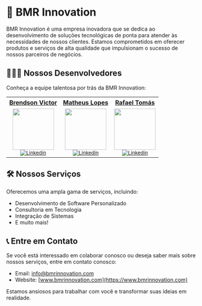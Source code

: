 # 🏢 BMR Innovation

BMR Innovation é uma empresa inovadora que se dedica ao desenvolvimento de soluções tecnológicas de ponta para atender às necessidades de nossos clientes. Estamos comprometidos em oferecer produtos e serviços de alta qualidade que impulsionam o sucesso de nossos parceiros de negócios.

## 👨🏼‍💻 Nossos Desenvolvedores 

Conheça a equipe talentosa por trás da BMR Innovation:

 <table>
        <tr>
        <tr align=center>
            <th><a href="https://github.com/br3nds0n"><strong> Brendson Victor </strong><a></th>
            <th><a href="https://github.com/MathLopes1"><strong> Matheus Lopes </strong><a></th>
            <th><a href="https://github.com/RafaelTomas"><strong> Rafael Tomás </strong><a></th>
        </tr>
        <td align="center">
            <a href="https://github.com/br3nds0n">
                <img src="https://github.com/bmr-innovation/.github/assets/82064724/c4e96c67-4108-4e16-ab3e-ad77cf01e8c6"
                    width="110" /></a><br>
            <sub>
                <a href="https://www.linkedin.com/in/brendson/" target="_blank" rel="noreferrer" rel="noopener">
                    <img src="https://img.shields.io/badge/LinkedIn-0077B5?style=for-the-badge&logo=linkedin&logoColor=white"
                        alt="Linkedin" />
                </a></br>
                </div>
            </sub>
        </td>
        <td align="center">
            <a href="https://github.com/br3nds0n">
                <img src="https://user-images.githubusercontent.com/82064724/185726784-e8d151e8-29d6-4475-ba50-ca23f9429650.png"
                    width="110" /></a><br>
            <sub>
                <a href="https://www.linkedin.com/in/maths-lopes/" target="_blank" rel="noreferrer" rel="noopener">
                    <img src="https://img.shields.io/badge/LinkedIn-0077B5?style=for-the-badge&logo=linkedin&logoColor=white"
                        alt="Linkedin" />
                </a></br>
                </div>
            </sub>
        </td>
        <td align="center">
            <a href="https://github.com/br3nds0n">
                <img src="https://user-images.githubusercontent.com/82064724/185726784-e8d151e8-29d6-4475-ba50-ca23f9429650.png"
                    width="110" /></a><br>
            <sub>
                <a href="https://www.linkedin.com/in/rafaeltomass/" target="_blank" rel="noreferrer" rel="noopener">
                    <img src="https://img.shields.io/badge/LinkedIn-0077B5?style=for-the-badge&logo=linkedin&logoColor=white"
                        alt="Linkedin" />
                </a></br>
                </div>
            </sub>
        </td>
        </tr>
    </table>

##  🛠️ Nossos Serviços

Oferecemos uma ampla gama de serviços, incluindo:

- Desenvolvimento de Software Personalizado
- Consultoria em Tecnologia
- Integração de Sistemas
- E muito mais!

## 📞 Entre em Contato

Se você está interessado em colaborar conosco ou deseja saber mais sobre nossos serviços, entre em contato conosco:

- Email: info@bmrinnovation.com
- Website: [www.bmrinnovation.com](https://www.bmrinnovation.com)

Estamos ansiosos para trabalhar com você e transformar suas ideias em realidade.
